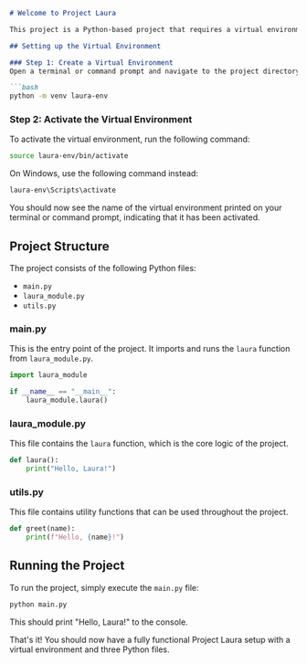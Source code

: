 
```markdown
# Welcome to Project Laura

This project is a Python-based project that requires a virtual environment to run. Below are the guidelines to set up the project.

## Setting up the Virtual Environment

### Step 1: Create a Virtual Environment
Open a terminal or command prompt and navigate to the project directory. Run the following command to create a virtual environment named `laura-env`:

```bash
python -m venv laura-env
```

### Step 2: Activate the Virtual Environment
To activate the virtual environment, run the following command:

```bash
source laura-env/bin/activate
```

On Windows, use the following command instead:

```bash
laura-env\Scripts\activate
```

You should now see the name of the virtual environment printed on your terminal or command prompt, indicating that it has been activated.

## Project Structure

The project consists of the following Python files:

- `main.py`
- `laura_module.py`
- `utils.py`

### main.py
This is the entry point of the project. It imports and runs the `laura` function from `laura_module.py`.

```python
import laura_module

if __name__ == "__main__":
    laura_module.laura()
```

### laura_module.py
This file contains the `laura` function, which is the core logic of the project.

```python
def laura():
    print("Hello, Laura!")
```

### utils.py
This file contains utility functions that can be used throughout the project.

```python
def greet(name):
    print(f"Hello, {name}!")
```

## Running the Project

To run the project, simply execute the `main.py` file:

```bash
python main.py
```

This should print "Hello, Laura!" to the console.

That's it! You should now have a fully functional Project Laura setup with a virtual environment and three Python files.
```